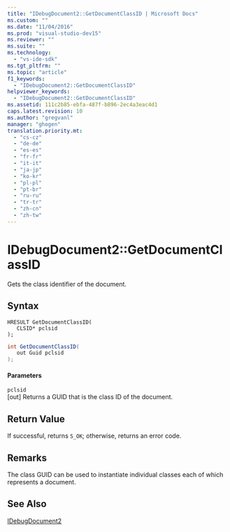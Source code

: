 ```yaml
---
title: "IDebugDocument2::GetDocumentClassID | Microsoft Docs"
ms.custom: ""
ms.date: "11/04/2016"
ms.prod: "visual-studio-dev15"
ms.reviewer: ""
ms.suite: ""
ms.technology: 
  - "vs-ide-sdk"
ms.tgt_pltfrm: ""
ms.topic: "article"
f1_keywords: 
  - "IDebugDocument2::GetDocumentClassID"
helpviewer_keywords: 
  - "IDebugDocument2::GetDocumentClassID"
ms.assetid: 111c2b85-ebfa-487f-b896-2ec4a3eac4d1
caps.latest.revision: 10
ms.author: "gregvanl"
manager: "ghogen"
translation.priority.mt: 
  - "cs-cz"
  - "de-de"
  - "es-es"
  - "fr-fr"
  - "it-it"
  - "ja-jp"
  - "ko-kr"
  - "pl-pl"
  - "pt-br"
  - "ru-ru"
  - "tr-tr"
  - "zh-cn"
  - "zh-tw"
---
```

# IDebugDocument2::GetDocumentClassID
Gets the class identifier of the document.  
  
## Syntax  
  
```cpp#  
HRESULT GetDocumentClassID(   
   CLSID* pclsid  
);  
```  
  
```c#  
int GetDocumentClassID(   
   out Guid pclsid  
);  
```  
  
#### Parameters  
 `pclsid`  
 [out] Returns a GUID that is the class ID of the document.  
  
## Return Value  
 If successful, returns `S_OK`; otherwise, returns an error code.  
  
## Remarks  
 The class GUID can be used to instantiate individual classes each of which represents a document.  
  
## See Also  
 [IDebugDocument2](../../../extensibility/debugger/reference/idebugdocument2.md)